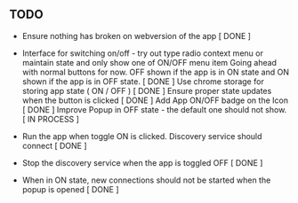 ## TODO

- Ensure nothing has broken on webversion of the app [ DONE ]
- Interface for switching on/off - try out type radio context menu or maintain state and only show one of ON/OFF menu item
    Going ahead with normal buttons for now. OFF shown if the app is in ON state and ON shown if the app is in OFF state. [ DONE ]
    Use chrome storage for storing app state ( ON / OFF ) [ DONE ]
    Ensure proper state updates when the button is clicked [ DONE ]
    Add App ON/OFF badge on the Icon [ DONE ]
    Improve Popup in OFF state - the default one should not show. [ IN PROCESS ]

- Run the app when toggle ON is clicked. Discovery service should connect [ DONE ] 
- Stop the discovery service when the app is toggled OFF [ DONE ]
- When in ON state, new connections should not be started when the popup is opened [ DONE ]
